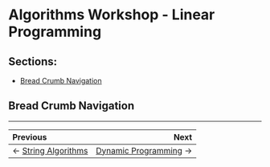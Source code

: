 # Algorithms Workshop - Linear Programming

## Sections:

* [Bread Crumb Navigation](#bread-crumb-navigation)

## Bread Crumb Navigation
_________________________

Previous | Next
:------- | ---:
← [String Algorithms](./string-algorithms.md) | [Dynamic Programming](./dynamic-programming.md) →